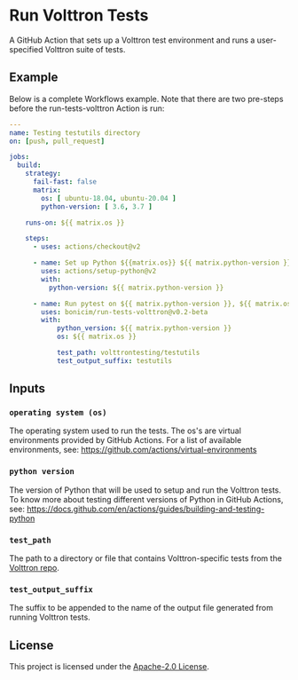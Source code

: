 # Run Volttron Tests

A GitHub Action that sets up a Volttron test environment and runs a user-specified Volttron suite of tests. 


## Example

Below is a complete Workflows example. Note that there are two pre-steps before the run-tests-volttron Action is run:

````yaml
---
name: Testing testutils directory
on: [push, pull_request]

jobs:
  build:
    strategy:
      fail-fast: false
      matrix:
        os: [ ubuntu-18.04, ubuntu-20.04 ]
        python-version: [ 3.6, 3.7 ]

    runs-on: ${{ matrix.os }}

    steps:
      - uses: actions/checkout@v2

      - name: Set up Python ${{matrix.os}} ${{ matrix.python-version }}
        uses: actions/setup-python@v2
        with:
          python-version: ${{ matrix.python-version }}

      - name: Run pytest on ${{ matrix.python-version }}, ${{ matrix.os }}
        uses: bonicim/run-tests-volttron@v0.2-beta
        with:
            python_version: ${{ matrix.python-version }}
            os: ${{ matrix.os }}

            test_path: volttrontesting/testutils
            test_output_suffix: testutils
````

## Inputs

### `operating system (os)`
The operating system used to run the tests. The os's are virtual environments provided by GitHub Actions. For a list of available environments, see: https://github.com/actions/virtual-environments

### `python version`
The version of Python that will be used to setup and run the Volttron tests. To know more about testing different versions of Python in GitHub Actions, see: https://docs.github.com/en/actions/guides/building-and-testing-python

### `test_path`

The path to a directory or file that contains Volttron-specific tests from the [Volttron repo](https://github.com/VOLTTRON/volttron).


### `test_output_suffix`
The suffix to be appended to the name of the output file generated from running Volttron tests.

## License

This project is licensed under the [Apache-2.0 License](LICENSE).